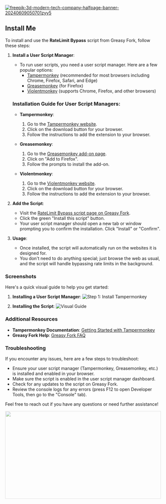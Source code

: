 <a href='https://postimages.org/' target='_blank'><img src='https://i.postimg.cc/kgK5BGvn/freepik-3d-modern-tech-company-halfpage-banner-20240609050701zyy5.png' border='0' alt='freepik-3d-modern-tech-company-halfpage-banner-20240609050701zyy5'/></a>

## Install Me

To install and use the **RateLimit Bypass** script from Greasy Fork, follow these steps:

1. **Install a User Script Manager**:
   - To run user scripts, you need a user script manager. Here are a few popular options:
     - [Tampermonkey](https://www.tampermonkey.net/) (recommended for most browsers including Chrome, Firefox, Safari, and Edge)
     - [Greasemonkey](https://addons.mozilla.org/en-US/firefox/addon/greasemonkey/) (for Firefox)
     - [Violentmonkey](https://violentmonkey.github.io/get-it/) (supports Chrome, Firefox, and other browsers)

   ### Installation Guide for User Script Managers:

   - **Tampermonkey**:
     1. Go to the [Tampermonkey website](https://www.tampermonkey.net/).
     2. Click on the download button for your browser.
     3. Follow the instructions to add the extension to your browser.

   - **Greasemonkey**:
     1. Go to the [Greasemonkey add-on page](https://addons.mozilla.org/en-US/firefox/addon/greasemonkey/).
     2. Click on "Add to Firefox".
     3. Follow the prompts to install the add-on.

   - **Violentmonkey**:
     1. Go to the [Violentmonkey website](https://violentmonkey.github.io/get-it/).
     2. Click on the download button for your browser.
     3. Follow the instructions to add the extension to your browser.

2. **Add the Script**:
   - Visit the [RateLimit Bypass script page on Greasy Fork](https://greasyfork.org/en/scripts/494876-ratelimit-bypass).
   - Click the green "Install this script" button.
   - Your user script manager should open a new tab or window prompting you to confirm the installation. Click "Install" or "Confirm".

3. **Usage**:
   - Once installed, the script will automatically run on the websites it is designed for.
   - You don't need to do anything special; just browse the web as usual, and the script will handle bypassing rate limits in the background.

### Screenshots

Here's a quick visual guide to help you get started:

1. **Installing a User Script Manager**:
   ![Step 1: Install Tampermonkey](https://tampermonkey.net/images/icon128.png)

2. **Installing the Script**:
   ![Visual Guide](https://i.ibb.co/6BYhQP7/visual-guide.png)

### Additional Resources

- **Tampermonkey Documentation**: [Getting Started with Tampermonkey](https://tampermonkey.net/documentation.php)
- **Greasy Fork Help**: [Greasy Fork FAQ](https://greasyfork.org/en/help)

### Troubleshooting

If you encounter any issues, here are a few steps to troubleshoot:

- Ensure your user script manager (Tampermonkey, Greasemonkey, etc.) is installed and enabled in your browser.
- Make sure the script is enabled in the user script manager dashboard.
- Check for any updates to the script on Greasy Fork.
- Review the console logs for any errors (press F12 to open Developer Tools, then go to the "Console" tab).

Feel free to reach out if you have any questions or need further assistance!

<!-- Create a div with an image background using HTML -->
<div style="position: relative; height: 0; padding-bottom: 56.25%; overflow: hidden;">
  <img src="https://i.ibb.co/wshMpY3/your-image-name.png" style="position: absolute; top: 0; left: 0; width: 100%; height: 100%; object-fit: cover; opacity: 0.5; pointer-events: none; z-index: -10;" />
</div>
